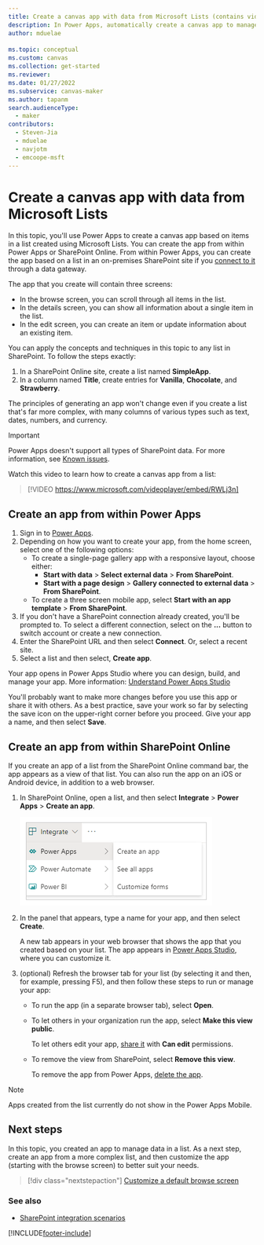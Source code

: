 ```yaml
---
title: Create a canvas app with data from Microsoft Lists (contains video)
description: In Power Apps, automatically create a canvas app to manage data in a list created using Microsoft Lists.
author: mduelae

ms.topic: conceptual
ms.custom: canvas
ms.collection: get-started
ms.reviewer: 
ms.date: 01/27/2022
ms.subservice: canvas-maker
ms.author: tapanm
search.audienceType: 
  - maker
contributors:
  - Steven-Jia
  - mduelae
  - navjotm
  - emcoope-msft
---
```

# Create a canvas app with data from Microsoft Lists

In this topic, you'll use Power Apps to create a canvas app based on items in a list created using Microsoft Lists. You can create the app from within Power Apps or SharePoint Online. From within Power Apps, you can create the app based on a list in an on-premises SharePoint site if you [connect to it](connections/connection-sharepoint-online.md#create-a-connection) through a data gateway.

The app that you create will contain three screens:

- In the browse screen, you can scroll through all items in the list.
- In the details screen, you can show all information about a single item in the list.
- In the edit screen, you can create an item or update information about an existing item.

You can apply the concepts and techniques in this topic to any list in SharePoint. To follow the steps exactly:

1. In a SharePoint Online site, create a list named **SimpleApp**.
2. In a column named **Title**, create entries for **Vanilla**, **Chocolate**, and **Strawberry**.

The principles of generating an app won't change even if you create a list that's far more complex, with many columns of various types such as text, dates, numbers, and currency.

> [!IMPORTANT]
> Power Apps doesn't support all types of SharePoint data. For more information, see [Known issues](connections/connection-sharepoint-online.md#known-issues).

Watch this video to learn how to create a canvas app from a list:
> [!VIDEO https://www.microsoft.com/videoplayer/embed/RWLj3n]


## Create an app from within Power Apps

1. Sign in to [Power Apps](https://make.powerapps.com?utm_source=padocs&utm_medium=linkinadoc&utm_campaign=referralsfromdoc).
1. Depending on how you want to create your app, from the home screen, select one of the following options:
   - To create a single-page gallery app with a responsive layout, choose either:
      - **Start with data** > **Select external data** > **From SharePoint**.
      - **Start with a page design** > **Gallery connected to external data** > **From SharePoint**.
   - To create a three screen mobile app, select **Start with an app template** > **From SharePoint**.
1. If you don't have a SharePoint connection already created, you'll be prompted to. To select a different connection, select on the **...** button to switch account or create a new connection. 
1. Enter the SharePoint URL and then select **Connect**. Or, select a recent site.
1. Select a list and then select, **Create app**.

Your app opens in Power Apps Studio where you can design, build, and manage your app. More information: [Understand Power Apps Studio](power-apps-studio.md)

You'll probably want to make more changes before you use this app or share it with others. As a best practice, save your work so far by selecting the save icon on the upper-right corner before you proceed. Give your app a name, and then select **Save**.


## Create an app from within SharePoint Online

If you create an app of a list from the SharePoint Online command bar, the app appears as a view of that list. You can also run the app on an iOS or Android device, in addition to a web browser.

1. In SharePoint Online, open a list, and then select **Integrate** > **Power Apps** > **Create an app**.

    ![Create an app.](./media/app-from-sharepoint/generate-new-app.png)

1. In the panel that appears, type a name for your app, and then select **Create**.

   A new tab appears in your web browser that shows the app that you created based on your list. The app appears in [Power Apps Studio](intro-maker-portal.md), where you can customize it.


1. (optional) Refresh the browser tab for your list (by selecting it and then, for example, pressing F5), and then follow these steps to run or manage your app:

    - To run the app (in a separate browser tab), select **Open**.
    - To let others in your organization run the app, select **Make this view public**.

        To let others edit your app, [share it](share-app.md) with **Can edit** permissions.

    - To remove the view from SharePoint, select **Remove this view**.

        To remove the app from Power Apps, [delete the app](delete-app.md).

> [!NOTE]
> Apps created from the list currently do not show in the Power Apps Mobile.

## Next steps
In this topic, you created an app to manage data in a list. As a next step, create an app from a more complex list, and then customize the app (starting with the browse screen) to better suit your needs.

> [!div class="nextstepaction"]
> [Customize a default browse screen](customize-layout-sharepoint.md)

### See also

- [SharePoint integration scenarios](sharepoint/scenarios-intro.md)


[!INCLUDE[footer-include](../../includes/footer-banner.md)]
